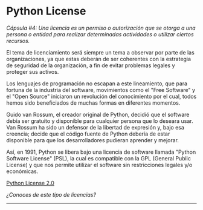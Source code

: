 # Python License

_Cápsula #4: Una licencia es un permiso o autorización que se otorga a una persona o entidad para realizar determinadas actividades o utilizar ciertos recursos._

El tema de licenciamiento será siempre un tema a observar por parte de las organizaciones, ya que estas deberán de ser coherentes con la estrategia de seguridad de la organización, a fin de evitar problemas legales y proteger sus activos.

Los lenguajes de programación no escapan a este lineamiento, que para fortuna de la industria del software, movimientos como el "Free Software" y el "Open Source" iniciaron un revolución del conocimiento por el cual, todos hemos sido beneficiados de muchas formas en diferentes momentos.

Guido van Rossum, el creador original de Python, decidió que el software debía ser gratuito y disponible para cualquier persona que lo deseara usar. Van Rossum ha sido un defensor de la libertad de expresión y, bajo esa creencia; decide que el código fuente de Python debería de estar disponible para que los desarrolladores pudieran aprender y mejorar.

Así, en 1991, Python se libera bajo una licencia de software llamada "Python Software License" (PSL), la cual es compatible con la GPL (General Public License) y que nos permite utilizar el software sin restricciones legales y/o económicas.

[Python License 2.0](https://opensource.org/license/python-2-0)

_¿Conoces de este tipo de licencias?_

- - -
